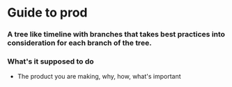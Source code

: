 # Guide to prod

### A tree like timeline with branches that takes best practices into consideration for each branch of the tree.


### What's it supposed to do
- The product you are making, why, how, what's important

###
